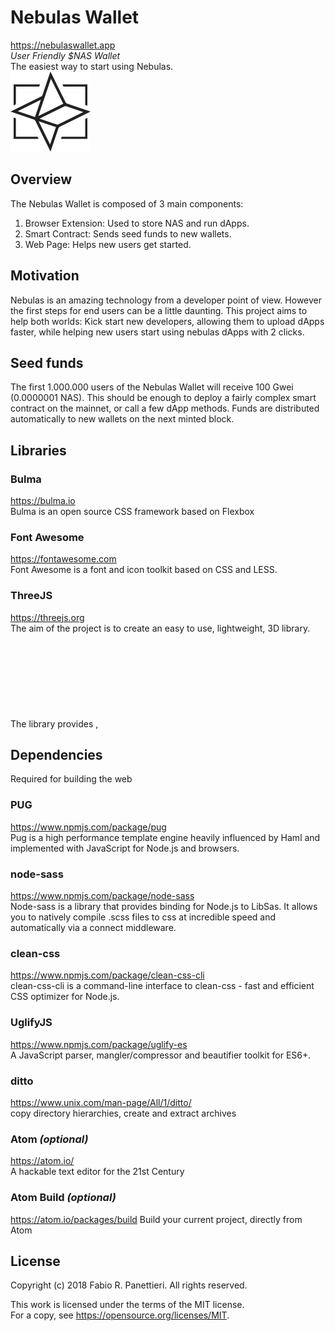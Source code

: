 # Nebulas Wallet
https://nebulaswallet.app  
*User Friendly $NAS Wallet*  
The easiest way to start using Nebulas.  
<img src="logo.svg" width="128"/>

## Overview
The Nebulas Wallet is composed of 3 main components:

1. Browser Extension: Used to store NAS and run dApps.
2. Smart Contract: Sends seed funds to new wallets.
3. Web Page: Helps new users get started.

## Motivation
Nebulas is an amazing technology from a developer point of view.
However the first steps for end users can be a little daunting.
This project aims to help both worlds: Kick start new developers, allowing them to upload dApps faster, while helping new users start using nebulas dApps with 2 clicks.

## Seed funds
The first 1.000.000 users of the Nebulas Wallet will receive 100 Gwei (0.0000001 NAS). This should be enough to deploy a fairly complex smart contract on the mainnet, or call a few dApp methods. Funds are distributed automatically to new wallets on the next minted block.

## Libraries

### Bulma
https://bulma.io  
Bulma is an open source CSS framework based on Flexbox

### Font Awesome
https://fontawesome.com  
Font Awesome is a font and icon toolkit based on CSS and LESS.

### ThreeJS
https://threejs.org  
The aim of the project is to create an easy to use, lightweight, 3D library. The library provides <canvas>, <svg>, CSS3D and WebGL renderers.

## Dependencies
Required for building the web

### PUG
https://www.npmjs.com/package/pug  
Pug is a high performance template engine heavily influenced by Haml and implemented with JavaScript for Node.js and browsers.

### node-sass
https://www.npmjs.com/package/node-sass  
Node-sass is a library that provides binding for Node.js to LibSas. It allows you to natively compile .scss files to css at incredible speed and automatically via a connect middleware.

### clean-css  
https://www.npmjs.com/package/clean-css-cli  
clean-css-cli is a command-line interface to clean-css - fast and efficient CSS optimizer for Node.js.

### UglifyJS
https://www.npmjs.com/package/uglify-es  
A JavaScript parser, mangler/compressor and beautifier toolkit for ES6+.

### ditto
https://www.unix.com/man-page/All/1/ditto/  
copy directory hierarchies, create and extract archives

### Atom *(optional)*
https://atom.io/  
A hackable text editor for the 21st Century

### Atom Build *(optional)*
https://atom.io/packages/build
Build your current project, directly from Atom

## License
Copyright (c) 2018 Fabio R. Panettieri. All rights reserved.

This work is licensed under the terms of the MIT license.  
For a copy, see <https://opensource.org/licenses/MIT>.

